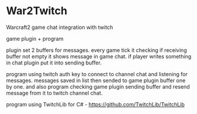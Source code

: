 # War2Twitch
Warcraft2 game chat integration with twitch

game plugin + program

plugin set 2 buffers for messages.
every game tick it checking if receiving buffer not empty it shows message in game chat.
if player writes something in chat plugin put it into sending buffer.

program using twitch auth key to connect to channel chat and listening for messages.
messages saved in list then sended to game plugin buffer one by one.
and also program checking game plugin sending buffer and resend message from it to twitch channel chat.

program using TwitchLib for C# - https://github.com/TwitchLib/TwitchLib

